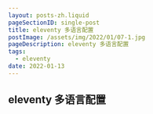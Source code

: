 ```yaml
---
layout: posts-zh.liquid
pageSectionID: single-post
title: eleventy 多语言配置
postImage: /assets/img/2022/01/07-1.jpg
pageDescription: eleventy 多语言配置
tags: 
  - eleventy
date: 2022-01-13
---
```


## eleventy 多语言配置